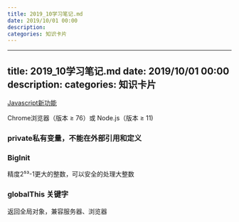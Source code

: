 ```yaml
---
title: 2019_10学习笔记.md
date: 2019/10/01 00:00
description:
categories: 知识卡片
---
```

---
title: 2019_10学习笔记.md
date: 2019/10/01 00:00
description:
categories: 知识卡片
---
[Javascript新功能](https://segmentfault.com/a/1190000020489264)

Chrome浏览器（版本 ≥ 76）或 Node.js（版本 ≥ 11)

### private私有变量，不能在外部引用和定义

### BigInit

精度2⁵³-1更大的整数，可以安全的处理大整数

### globalThis 关键字

返回全局对象，兼容服务器、浏览器